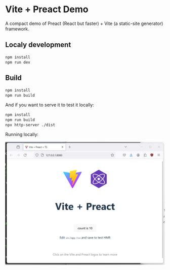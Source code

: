 # Vite + Preact Demo

A compact demo of Preact (React but faster) + Vite (a static-site generator) framework.

## Localy development

```
npm install
npm run dev
```

## Build

```
npm install
npm run build
```

And if you want to serve it to test it locally:

```
npm install
npm run build
npx http-server ./dist
```

Running locally:

![Vite + Preact Screenshot](vite_preact_screenshot.png "Vite + Preact Screenshot")